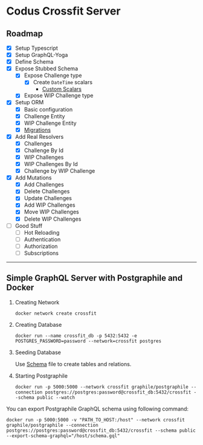 # Codus Crossfit Server

## Roadmap

- [X] Setup Typescript
- [X] Setup GraphQL-Yoga
- [X] Define Schema
- [X] Expose Stubbed Schema
  - [X] Expose Challenge type
    - [X] Create `DateTime` scalars
      - [Custom Scalars](https://www.apollographql.com/docs/apollo-server/v2/features/scalars-enums.html)
  - [X] Expose WIP Challenge type
- [X] Setup ORM
    - [X] Basic configuration
    - [X] Challenge Entity
    - [X] WIP Challenge Entity
    - [X] [Migrations](https://github.com/typeorm/typeorm/blob/master/docs/migrations.md)
- [X] Add Real Resolvers
  - [X] Challenges
  - [X] Challenge By Id
  - [X] WIP Challenges
  - [X] WIP Challenges By Id
  - [X] Challenge by WIP Challenge
- [X] Add Mutations
  - [X] Add Challenges
  - [X] Delete Challenges
  - [X] Update Challenges
  - [X] Add WIP Challenges
  - [X] Move WIP Challenges
  - [X] Delete WIP Challenges
- [ ] Good Stuff
  - [ ] Hot Reloading
  - [ ] Authentication
  - [ ] Authorization
  - [ ] Subscriptions

---

## Simple GraphQL Server with Postgraphile and Docker

1. Creating Network

    `docker network create crossfit`

2. Creating Database

    `docker run --name crossfit_db -p 5432:5432 -e POSTGRES_PASSWORD=password --network=crossfit postgres`

3. Seeding Database

    Use [Schema](./schema.sql) file to create tables and relations.

4. Starting Postgraphile

    `docker run -p 5000:5000 --network crossfit graphile/postgraphile --connection postgres://postgres:password@crossfit_db:5432/crossfit --schema public --watch`

You can export Postgraphile GraphQL schema using following command:

```
docker run -p 5000:5000 -v "PATH_TO_HOST:/host" --network crossfit graphile/postgraphile --connection postgres://postgres:password@crossfit_db:5432/crossfit --schema public --export-schema-graphql="/host/schema.gql"
```
